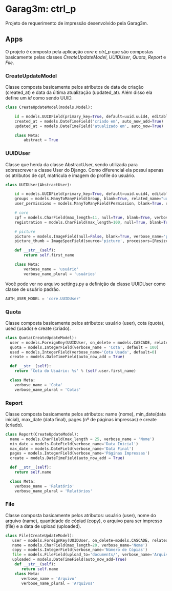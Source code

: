 # Garag3m: ctrl_p

Projeto de requerimento de impressão desenvolvido pela Garag3m.

## Apps

O projeto é composto pela aplicação *core* e *ctrl_p* que são compostas basicamente pelas classes *CreateUpdateModel*, *UUIDUser*, *Quota*, *Report* e *File*.   

### CreateUpdateModel

Classe composta basicamente pelos atributos de data de criação (created_at) e data da última atualização (updated_at). Além disso ela define um *id* como sendo UUID.

```python
class CreateUpdateModel(models.Model):

    id = models.UUIDField(primary_key=True, default=uuid.uuid4, editable=False)
    created_at = models.DateTimeField('criado em', auto_now_add=True)
    updated_at = models.DateTimeField('atualizado em', auto_now=True)

    class Meta:
        abstract = True
```

### UUIDUser

Classe que herda da classe AbstractUser, sendo utilizada para sobrescrever a classe User do Django. Como diferencial ela possui apenas os atributos de cpf, matrícula e imagem do profile do usuário.

```python
class UUIDUser(AbstractUser):

    id = models.UUIDField(primary_key=True, default=uuid.uuid4, editable=False)
    groups = models.ManyToManyField(Group, blank=True, related_name="uuiduser_set", related_query_name="user")
    user_permissions = models.ManyToManyField(Permission, blank=True, related_name="uuiduser_set", related_query_name="user")

    # core
    cpf = models.CharField(max_length=11, null=True, blank=True, verbose_name="CPF")
    registration = models.CharField(max_length=100, null=True, blank=True, verbose_name="matrícula")

    # picture
    picture = models.ImageField(null=False, blank=True, verbose_name='picture', upload_to='accounts/%Y/%m/%d')
    picture_thumb = ImageSpecField(source='picture', processors=[ResizeToFill(200, 200)], format='JPEG', options={'quality': 60})

    def __str__(self):
        return self.first_name

    class Meta:
        verbose_name = 'usuário'
        verbose_name_plural = 'usuários'
```

Você pode ver no arquivo settings.py a definição da classe UUIDUser como classe de usuário padrão.

```python
AUTH_USER_MODEL = 'core.UUIDUser'
```
### Quota
Classe composta basicamente pelos atributos: usuário (user), cota (quota), used (usado) e create (criado).
```python
class Quota(CreateUpdateModel):
  user = models.ForeignKey(UUIDUser, on_delete = models.CASCADE, related_name = 'user', verbose_name = 'Usuário')
  quota = models.IntegerField(verbose_name = 'Cota', default = 100)
  used = models.IntegerField(verbose_name='Cota Usada', default=0)
  create = models.DateTimeField(auto_now_add = True)

  def __str__(self):
    return 'Cota do Usuário: %s' % (self.user.first_name)

  class Meta:
    verbose_name = 'Cota'
    verbose_name_plural = 'Cotas'
```
### Report
Classe composta basicamente pelos atributos: name (nome), min_date(data inicial), max_date (data final), pages (nº de páginas impressas) e create (criado).
```python
class Report(CreateUpdateModel):
  name = models.CharField(max_length = 25, verbose_name = 'Nome')
  min_date = models.DateField(verbose_name='Data Inicial')
  max_date = models.DateField(verbose_name='Data Final')
  pages = models.IntegerField(verbose_name='Páginas Impressas')
  create = models.DateTimeField(auto_now_add = True)

  def __str__(self):
    return self.name

  class Meta:
    verbose_name = 'Relatório'
    verbose_name_plural = 'Relatórios'
```

### File
Classe composta basicamente pelos atributos: usuário (user), nome do arquivo (name), quantidade de cópiad (copy), o arquivo para ser impresso (file) e a data de upload (uploaded).
 ```python
class File(CreateUpdateModel):
    user = models.ForeignKey(UUIDUser, on_delete=models.CASCADE, related_name='users', verbose_name='Usuário')
    name = models.CharField(max_length=20, verbose_name='Nome')
    copy = models.IntegerField(verbose_name='Número de Cópias')
    file = models.FileField(upload_to='documents/', verbose_name='Arquivo')
    uploaded = models.DateTimeField(auto_now_add=True)
     def __str__(self):
        return self.name
     class Meta:
        verbose_name = 'Arquivo'
        verbose_name_plural = 'Arquivos'
```
